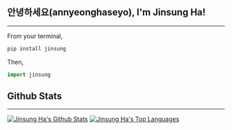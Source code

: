 ## 안녕하세요(annyeonghaseyo), I'm Jinsung Ha!

---
From your terminal,
```bash
pip install jinsung
```
Then,

```python
import jinsung
```

## Github Stats

---
[![Jinsung Ha's Github Stats](https://github-readme-stats.vercel.app/api?username=jha929&count_private=true&show_icons=true)](https://github.com/jha929)
[![Jinsung Ha's Top Languages](https://github-readme-stats.vercel.app/api/top-langs/?username=jha929&hide=jupyter%20notebook&hide_border=true&layout=compact)](https://github.com/jha929)
